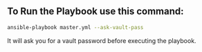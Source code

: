 ## To Run the Playbook use this command:
```bash
ansible-playbook master.yml --ask-vault-pass
```
It will ask you for a vault password before executing the playbook.
